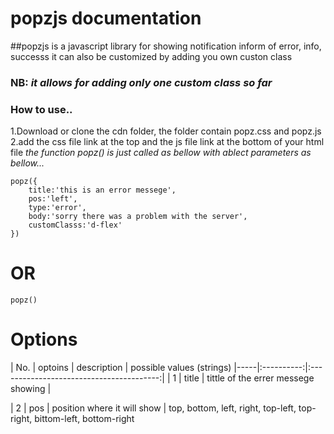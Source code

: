 # popzjs documentation

##popzjs is a javascript library for showing notification inform of error, info, successs
it can also be customized by adding you own custon class

### NB:  *it allows for adding only one custom class so far*

### How to use..
1.Download or clone the cdn folder, the folder contain popz.css and popz.js
2.add the css file link at the top and the js file link at the bottom of your html file 
*the function popz() is just called as bellow with ablect parameters as bellow...*

```
popz({
    title:'this is an error messege',
    pos:'left',
    type:'error',
    body:'sorry there was a problem with the server',
    customClasss:'d-flex'
})
```

# OR 
`popz()`

# Options
| No. | optoins | description                                       | possible values (strings)
|-----|:----------:|:----------------------------------------:|
| 1     | title       | tittle of the errer messege showing | 

| 2     | pos        | position where it will show              | top, bottom, left, right, top-left, top-right, bittom-left, bottom-right

